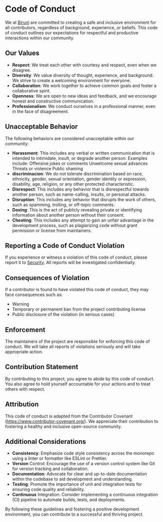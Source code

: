 # Code of Conduct

We at [Biruni](https://github.com/wonize/biruni) are committed to creating a safe and inclusive environment for all contributors, regardless of background, experience, or beliefs. This code of conduct outlines our expectations for respectful and productive interactions within our community.

## Our Values

-   **Respect**: We treat each other with courtesy and respect, even when we disagree.
-   **Diversity**: We value diversity of thought, experience, and background. We strive to create a welcoming environment for everyone.
-   **Collaboration**: We work together to achieve common goals and foster a collaborative spirit.
-   **Openness**: We are open to new ideas and feedback, and we encourage honest and constructive communication.
-   **Professionalism**: We conduct ourselves in a professional manner, even in the face of disagreement.

## Unacceptable Behavior

The following behaviors are considered unacceptable within our community:

-   **Harassment**: This includes any verbal or written communication that is intended to intimidate, insult, or degrade another person. Examples include:
    Offensive jokes or comments
    Unwelcome sexual advances
    Threats or violence
    Public shaming
-   **discriminacion**: We do not tolerate discrimination based on race, ethnicity, gender, sexual orientation, gender identity or expression, disability, age, religion, or any other protected characteristic.
-   **Disrespect**: This includes any behavior that is disrespectful towards another person, such as name-calling, insults, or personal attacks.
-   **Disruption**: This includes any behavior that disrupts the work of others, such as spamming, trolling, or off-topic comments.
-   **Doxing**: This is the act of publicly revealing private or identifying information about another person without their consent.
-   **Cheating**: This includes any attempt to gain an unfair advantage in the development process, such as plagiarizing code without grant permission or license from maintainers.

## Reporting a Code of Conduct Violation

If you experience or witness a violation of this code of conduct, please report it to [Security](https://github.com/wonize/biruni/tree/main/SECURITY.md). All reports will be investigated confidentially.

## Consequences of Violation

If a contributor is found to have violated this code of conduct, they may face consequences such as:

-   Warning
-   Temporary or permanent ban from the project contributing license
-   Public disclosure of the violation (in serious cases)

## Enforcement

The maintainers of the project are responsible for enforcing this code of conduct. We will take all reports of violations seriously and will take appropriate action.

## Contribution Statement

By contributing to this project, you agree to abide by this code of conduct. You also agree to hold yourself accountable for your actions and to treat others with respect.

## Attribution

This code of conduct is adapted from the Contributor Covenant (https://www.contributor-covenant.org/). We appreciate their contribution to fostering a healthy and inclusive open-source community.

## Additional Considerations

-   **Consistency**: Emphasize code style consistency across the monorepo using a linter or formatter like ESLint or Prettier.
-   **Version** Control: Encourage the use of a version control system like Git for version tracking and collaboration.
-   **Documentation**: Advocate for clear and up-to-date documentation within the codebase to aid development and understanding.
-   **Testing**: Promote the importance of unit and integration tests for ensuring code quality and reliability.
-   **Continuous** Integration: Consider implementing a continuous integration (CI) pipeline to automate builds, tests, and deployments.

By following these guidelines and fostering a positive development environment, you can contribute to a successful and thriving project.
